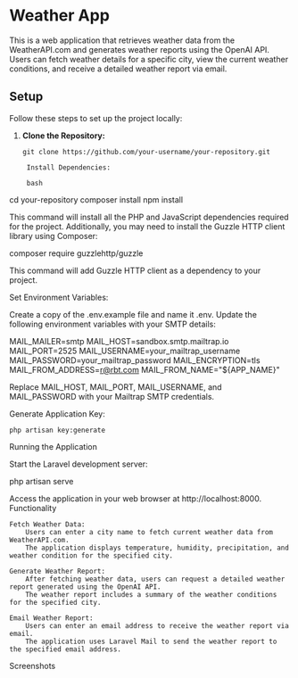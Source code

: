 # Weather App

This is a web application that retrieves weather data from the WeatherAPI.com and generates weather reports using the OpenAI API. Users can fetch weather details for a specific city, view the current weather conditions, and receive a detailed weather report via email.

## Setup

Follow these steps to set up the project locally:

1. **Clone the Repository:**

   ```
   git clone https://github.com/your-username/your-repository.git

    Install Dependencies:

    bash

cd your-repository
composer install
npm install

This command will install all the PHP and JavaScript dependencies required for the project. Additionally, you may need to install the Guzzle HTTP client library using Composer:



composer require guzzlehttp/guzzle

This command will add Guzzle HTTP client as a dependency to your project.

Set Environment Variables:

Create a copy of the .env.example file and name it .env. Update the following environment variables with your SMTP details:



MAIL_MAILER=smtp
MAIL_HOST=sandbox.smtp.mailtrap.io
MAIL_PORT=2525
MAIL_USERNAME=your_mailtrap_username
MAIL_PASSWORD=your_mailtrap_password
MAIL_ENCRYPTION=tls
MAIL_FROM_ADDRESS=r@rbt.com
MAIL_FROM_NAME="${APP_NAME}"

Replace MAIL_HOST, MAIL_PORT, MAIL_USERNAME, and MAIL_PASSWORD with your Mailtrap SMTP credentials.

Generate Application Key:

    php artisan key:generate

Running the Application

Start the Laravel development server:

php artisan serve

Access the application in your web browser at http://localhost:8000.
Functionality

    Fetch Weather Data:
        Users can enter a city name to fetch current weather data from WeatherAPI.com.
        The application displays temperature, humidity, precipitation, and weather condition for the specified city.

    Generate Weather Report:
        After fetching weather data, users can request a detailed weather report generated using the OpenAI API.
        The weather report includes a summary of the weather conditions for the specified city.

    Email Weather Report:
        Users can enter an email address to receive the weather report via email.
        The application uses Laravel Mail to send the weather report to the specified email address.

Screenshots
